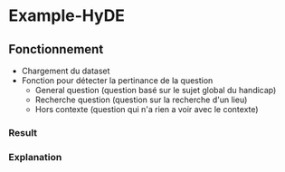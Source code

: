 # Example-HyDE

## Fonctionnement
- Chargement du dataset
- Fonction pour détecter la pertinance de la question
  - General question (question basé sur le sujet global du handicap)
  - Recherche question (question sur la recherche d'un lieu)
  - Hors contexte (question qui n'a rien a voir avec le contexte) 




### Result

### Explanation
